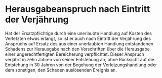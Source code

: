# Herausgabeanspruch nach Eintritt der Verjährung

Hat der Ersatzpflichtige durch eine unerlaubte Handlung auf Kosten des Verletzten etwas erlangt, so ist er auch nach Eintritt der Verjährung des Anspruchs auf Ersatz des aus einer unerlaubten Handlung entstandenen Schadens zur Herausgabe nach den Vorschriften über die Herausgabe einer ungerechtfertigten Bereicherung verpflichtet. Dieser Anspruch verjährt in zehn Jahren von seiner Entstehung an, ohne Rücksicht auf die Entstehung in 30 Jahren von der Begehung der Verletzungshandlung oder dem sonstigen, den Schaden auslösenden Ereignis an. 

